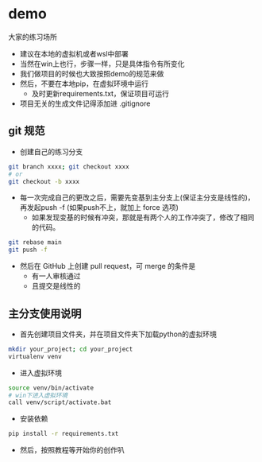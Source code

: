 # demo

大家的练习场所

- 建议在本地的虚拟机或者wsl中部署
- 当然在win上也行，步骤一样，只是具体指令有所变化
- 我们做项目的时候也大致按照demo的规范来做
- 然后，不要在本地pip，在虚拟环境中运行
  - 及时更新requirements.txt，保证项目可运行
- 项目无关的生成文件记得添加进 .gitignore

## git 规范

- 创建自己的练习分支

```bash
git branch xxxx; git checkout xxxx
# or
git checkout -b xxxx
```

- 每一次完成自己的更改之后，需要先变基到主分支上(保证主分支是线性的)，再发起push -f (如果push不上，就加上 force 选项)
  - 如果发现变基的时候有冲突，那就是有两个人的工作冲突了，修改了相同的代码。

```bash
git rebase main
git push -f
```

- 然后在 GitHub 上创建 pull request，可 merge 的条件是
  - 有一人审核通过
  - 且提交是线性的

## 主分支使用说明

- 首先创建项目文件夹，并在项目文件夹下加载python的虚拟环境

```bash
mkdir your_project; cd your_project
virtualenv venv
```

- 进入虚拟环境

```bash
source venv/bin/activate
# win下进入虚拟环境
call venv/script/activate.bat
```

- 安装依赖

```bash
pip install -r requirements.txt
```

- 然后，按照教程等开始你的创作叭